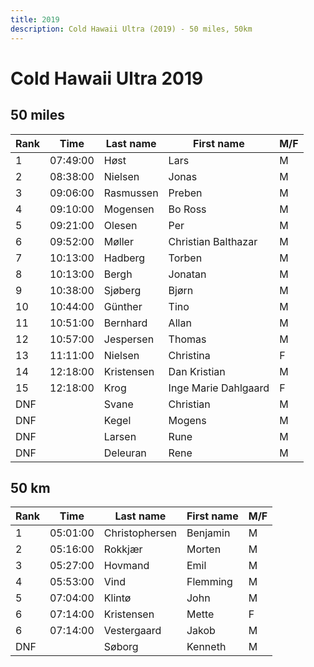 ```yaml
---
title: 2019
description: Cold Hawaii Ultra (2019) - 50 miles, 50km
---
```


# Cold Hawaii Ultra 2019


## 50 miles
| Rank | Time     | Last name  | First name            | M/F |
|------|----------|------------|-----------------------|-----|
| 1    | 07:49:00 | Høst       | Lars                  | M   |
| 2    | 08:38:00 | Nielsen    | Jonas                 | M   |
| 3    | 09:06:00 | Rasmussen  | Preben                | M   |
| 4    | 09:10:00 | Mogensen   | Bo Ross               | M   |
| 5    | 09:21:00 | Olesen     | Per                   | M   |
| 6    | 09:52:00 | Møller     | Christian Balthazar   | M   |
| 7    | 10:13:00 | Hadberg    | Torben                | M   |
| 8    | 10:13:00 | Bergh      | Jonatan               | M   |
| 9    | 10:38:00 | Sjøberg    | Bjørn                 | M   |
| 10   | 10:44:00 | Günther    | Tino                  | M   |
| 11   | 10:51:00 | Bernhard   | Allan                 | M   |
| 12   | 10:57:00 | Jespersen  | Thomas                | M   |
| 13   | 11:11:00 | Nielsen    | Christina             | F   |
| 14   | 12:18:00 | Kristensen | Dan Kristian          | M   |
| 15   | 12:18:00 | Krog       | Inge Marie  Dahlgaard | F   |
| DNF  |          | Svane      | Christian             | M   |
| DNF  |          | Kegel      | Mogens                | M   |
| DNF  |          | Larsen     | Rune                  | M   |
| DNF  |          | Deleuran   | Rene                  | M   |

## 50 km
| Rank | Time     | Last name      | First name | M/F |
|------|----------|----------------|------------|-----|
| 1    | 05:01:00 | Christophersen | Benjamin   | M   |
| 2    | 05:16:00 | Rokkjær        | Morten     | M   |
| 3    | 05:27:00 | Hovmand        | Emil       | M   |
| 4    | 05:53:00 | Vind           | Flemming   | M   |
| 5    | 07:04:00 | Klintø         | John       | M   |
| 6    | 07:14:00 | Kristensen     | Mette      | F   |
| 6    | 07:14:00 | Vestergaard    | Jakob      | M   |
| DNF  |          | Søborg         | Kenneth    | M   |
